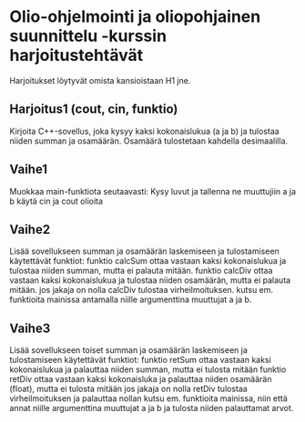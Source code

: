 # Olio-ohjelmointi ja oliopohjainen suunnittelu -kurssin harjoitustehtävät
Harjoitukset löytyvät omista kansioistaan H1 jne.

## Harjoitus1 (cout, cin, funktio)
Kirjoita C++-sovellus, joka kysyy kaksi kokonaislukua (a ja b) ja tulostaa niiden summan ja osamäärän. Osamäärä tulostetaan kahdella desimaalilla.

## Vaihe1
Muokkaa main-funktiota seutaavasti:
Kysy luvut ja tallenna ne muuttujiin a ja b
käytä cin ja cout olioita

## Vaihe2
Lisää sovellukseen summan ja osamäärän laskemiseen ja tulostamiseen käytettävät funktiot:
funktio calcSum ottaa vastaan kaksi kokonaislukua ja tulostaa niiden summan, mutta ei palauta mitään.
funktio calcDiv ottaa vastaan kaksi kokonaislukua ja tulostaa niiden osamäärän, mutta ei palauta mitään.
jos jakaja on nolla calcDiv tulostaa virheilmoituksen.
kutsu em. funktioita mainissa antamalla niille argumenttina muuttujat a ja b.

## Vaihe3
Lisää sovellukseen toiset summan ja osamäärän laskemiseen ja tulostamiseen käytettävät funktiot:
funktio retSum ottaa vastaan kaksi kokonaislukua ja palauttaa niiden summan, mutta ei tulosta mitään
funktio retDiv ottaa vastaan kaksi kokonaisluka ja palauttaa niiden osamäärän (float), mutta ei tulosta mitään
jos jakaja on nolla retDiv tulostaa virheilmoituksen ja palauttaa nollan
kutsu em. funktioita mainissa, niin että annat niille argumenttina muuttujat a ja b ja tulosta niiden palauttamat arvot.